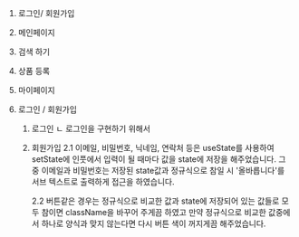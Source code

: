 1. 로그인/ 회원가입
2. 메인페이지
3. 검색 하기
4. 상품 등록
5. 마이페이지

6. 로그인 / 회원가입

    1. 로그인
       ㄴ 로그인을 구현하기 위해서
    2. 회원가입
       2.1 이메일, 비밀번호, 닉네임, 연락처 등은 useState를 사용하여
       setState에 인풋에서 입력이 될 때마다 값을 state에 저장을 해주었습니다.
       그 중 이메일과 비밀번호는 저장된 state값과 정규식으로 참일 시 '올바릅니다'를 서브 텍스트로 출력하게 접근을 하였습니다.

        2.2 버튼같은 경우는 정규식으로 비교한 값과 state에 저장되어 있는 값들로 모두 참이면 className을 바꾸어 주게끔 하였고 만약 정규식으로 비교한 값중에서
        하나로 양식과 맞지 않는다면 다시 버튼 색이 꺼지게끔 해주었습니다.
